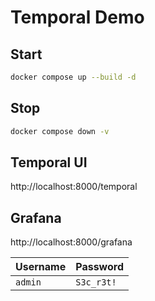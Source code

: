 # Temporal Demo

## Start

```bash
docker compose up --build -d
```

## Stop

```bash
docker compose down -v
```

## Temporal UI

http://localhost:8000/temporal

## Grafana

http://localhost:8000/grafana

| Username | Password   |
| -------- | ---------- |
| `admin`  | `S3c_r3t!` |
